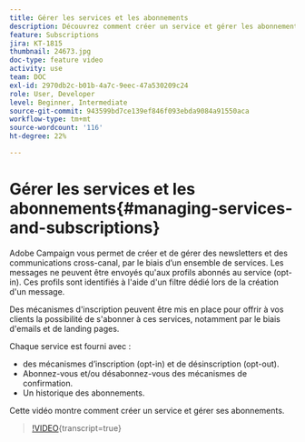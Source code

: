 ```yaml
---
title: Gérer les services et les abonnements
description: Découvrez comment créer un service et gérer les abonnements.
feature: Subscriptions
jira: KT-1815
thumbnail: 24673.jpg
doc-type: feature video
activity: use
team: DOC
exl-id: 2970db2c-b01b-4a7c-9eec-47a530209c24
role: User, Developer
level: Beginner, Intermediate
source-git-commit: 943599bd7ce139ef846f093ebda9084a91550aca
workflow-type: tm+mt
source-wordcount: '116'
ht-degree: 22%

---
```


# Gérer les services et les abonnements{#managing-services-and-subscriptions}

Adobe Campaign vous permet de créer et de gérer des newsletters et des communications cross-canal, par le biais d’un ensemble de services. Les messages ne peuvent être envoyés qu&#39;aux profils abonnés au service (opt-in). Ces profils sont identifiés à l&#39;aide d&#39;un filtre dédié lors de la création d&#39;un message.

Des mécanismes d&#39;inscription peuvent être mis en place pour offrir à vos clients la possibilité de s&#39;abonner à ces services, notamment par le biais d&#39;emails et de landing pages.

Chaque service est fourni avec :

* des mécanismes d’inscription (opt-in) et de désinscription (opt-out).
* Abonnez-vous et/ou désabonnez-vous des mécanismes de confirmation.
* Un historique des abonnements.

Cette vidéo montre comment créer un service et gérer ses abonnements.

>[!VIDEO](https://video.tv.adobe.com/v/30956?learn=on&captions=fre_fr){transcript=true}
